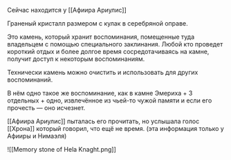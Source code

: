 
Сейчас находится у [[Афиира Ариулис]]

Граненый кристалл размером с кулак в серебряной оправе. 

Это камень, который хранит воспоминания, помещенные туда владельцем с помощью специального заклинания. Любой кто проведет короткий отдых и более долгое время сосредотачиваясь на камне, получит доступ к некоторым воспоминаниям. 

Технически камень можно очистить и использовать для других воспоминаний.

В нём одно такое же воспоминание, как в камне Эмериха + 3 отдельных + одно, извлечённое из чьей-то чужой памяти и если его прочесть — оно исчезнет. 


[[Афиира Ариулис]] пыталась его прочитать, но услышала голос [[Хрона]] который говорил, что ещё не время.  (эта информация только у Афииры и Нимаэля)

![[Memory stone of Hela Knaght.png]]